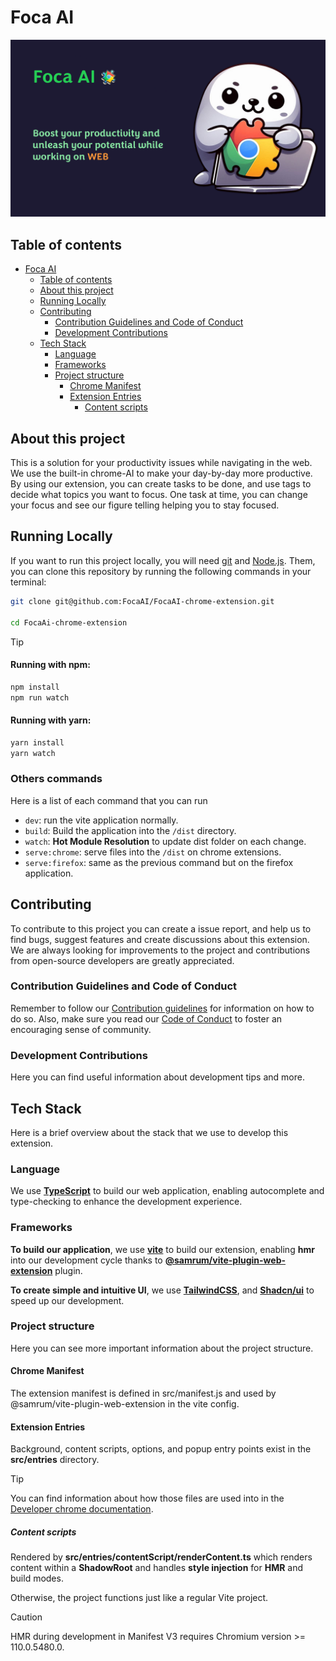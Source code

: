 # Foca AI
<img src="./public/banner.png">

## Table of contents

- [Foca AI](#foca-ai)
  - [Table of contents](#table-of-contents)
  - [About this project](#about-this-project)
  - [Running Locally](#running-locally)
  - [Contributing](#contributing)
    - [Contribution Guidelines and Code of Conduct](#contribution-guidelines-and-code-of-conduct)
    - [Development Contributions](#development-contributions)
  - [Tech Stack](#tech-stack)
    - [Language](#language)
    - [Frameworks](#frameworks)
    - [Project structure](#project-structure)
      - [Chrome Manifest](#chrome-manifest)
      - [Extension Entries](#extension-entries)
        - [Content scripts](#content-scripts)


## About this project

This is a solution for your productivity issues while navigating in the web.
We use the built-in chrome-AI to make your day-by-day more productive.
By using our extension, you can create tasks to be done, and use tags
to decide what topics you want to focus. One task at time, you can change
your focus and see our figure telling helping you to stay focused.

## Running Locally

If you want to run this project locally, you will need [git](https://git-scm.com/downloads) and [Node.js](https://nodejs.org/en).
Them, you can clone this repository by running the following commands in your terminal:

```zsh
git clone git@github.com:FocaAI/FocaAI-chrome-extension.git

cd FocaAi-chrome-extension
```
>[!TIP]
> #### Running with npm:
> ```zsh
> npm install
> npm run watch
> ```
> #### Running with yarn:
> ```zsh
> yarn install
> yarn watch
> ```
> ### Others commands
> Here is a list of each command that you can run
> - `dev`: run the vite application normally.
> - `build`: Build the application into the `/dist` directory.
> - `watch`: **Hot Module Resolution** to update dist folder on each change.
> - `serve:chrome`: serve files into the `/dist` on chrome extensions.
> - `serve:firefox`: same as the previous command but on the firefox application.

## Contributing

To contribute to this project you can create a issue report, and help us to
find bugs, suggest features and create discussions about this extension. We are always looking for improvements to the project and contributions from open-source developers are greatly appreciated.
### Contribution Guidelines and Code of Conduct
Remember to follow our [Contribution guidelines](#foca-ai)
for information on how to do so. Also, make sure you read our [Code of Conduct](#foca-ai) to foster an encouraging sense of community.

### Development Contributions
Here you can find useful information about development tips and more.

## Tech Stack

Here is a brief overview about the stack that we use to develop this extension.

### Language 

We use [**TypeScript**](https://www.typescriptlang.org/docs/) to build our web application, enabling autocomplete and type-checking to enhance the development experience. 
### Frameworks

**To build our application**, we use [**vite**](https://vite.dev/guide/) to build our extension, enabling **hmr** into our development cycle thanks to [**@samrum/vite-plugin-web-extension**](https://github.com/samrum/vite-plugin-web-extension) plugin.

**To create simple and intuitive UI**, we use [**TailwindCSS**](https://tailwindcss.com/docs/installation), and [**Shadcn/ui**](https://ui.shadcn.com/docs) to speed up our development.


### Project structure
Here you can see more important information about the project structure.
#### Chrome Manifest
 The extension manifest is defined in src/manifest.js and used by @samrum/vite-plugin-web-extension in the vite config.
#### Extension Entries
Background, content scripts, options, and popup entry points exist in the **src/entries** directory.

>[!TIP]
>You can find information about how those files are used into in the [Developer chrome documentation](https://developer.chrome.com/docs/extensions/get-started?hl=pt-br).

##### Content scripts
 Rendered by **src/entries/contentScript/renderContent.ts** which renders content within a **ShadowRoot** and handles **style injection** for **HMR** and build modes.

Otherwise, the project functions just like a regular Vite project.
>[!CAUTION]
>HMR during development in Manifest V3 requires Chromium version >= 110.0.5480.0.

